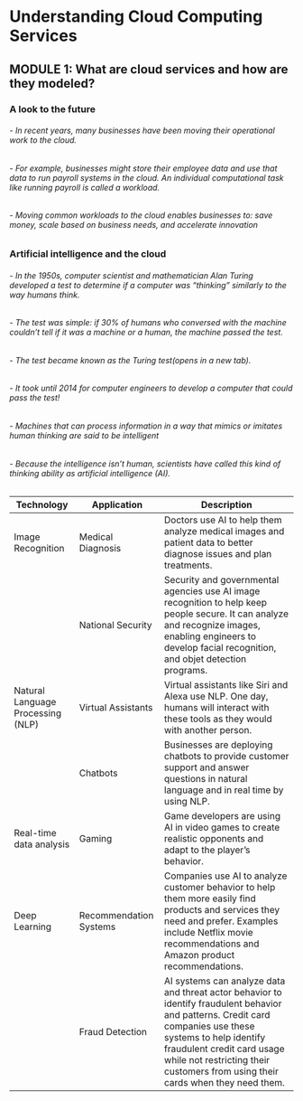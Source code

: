 # Understanding Cloud Computing Services

## MODULE 1: What are cloud services and how are they modeled?

### A look to the future

###### - In recent years, many businesses have been moving their operational work to the cloud. 
###### - For example, businesses might store their employee data and use that data to run payroll systems in the cloud. An individual computational task like running payroll is called a workload.
###### - Moving common workloads to the cloud enables businesses to: save money, scale based on business needs, and accelerate innovation

### Artificial intelligence and the cloud

###### - In the 1950s, computer scientist and mathematician Alan Turing developed a test to determine if a computer was “thinking” similarly to the way humans think. 
###### - The test was simple: if 30% of humans who conversed with the machine couldn’t tell if it was a machine or a human, the machine passed the test. 
###### - The test became known as the Turing test(opens in a new tab). 
###### - It took until 2014 for computer engineers to develop a computer that could pass the test!  
###### - Machines that can process information in a way that mimics or imitates human thinking are said to be intelligent
###### - Because the intelligence isn’t human, scientists have called this kind of thinking ability as artificial intelligence (AI). 

| Technology | Application | Description | 
| ---------- | ----------- | ----------- |
| Image Recognition | Medical Diagnosis | Doctors use AI to help them analyze medical images and patient data to better diagnose issues and plan treatments. | 
| | National Security | Security and governmental agencies use AI image recognition to help keep people secure. It can analyze and recognize images, enabling engineers to develop facial recognition, and objet detection programs. |
| Natural Language Processing (NLP) | Virtual Assistants | Virtual assistants like Siri and Alexa use NLP. One day, humans will interact with these tools as they would with another person. |
| | Chatbots | Businesses are deploying chatbots to provide customer support and answer questions in natural language and in real time by using NLP. |
| Real-time data analysis | Gaming | Game developers are using AI in video games to create realistic opponents and adapt to the player’s behavior. |
| Deep Learning | Recommendation Systems | Companies use AI to analyze customer behavior to help them more easily find products and services they need and prefer. Examples include Netflix movie recommendations and Amazon product recommendations. |
| | Fraud Detection | AI systems can analyze data and threat actor behavior to identify fraudulent behavior and patterns. Credit card companies use these systems to help identify fraudulent credit card usage while not restricting their customers from using their cards when they need them. |
